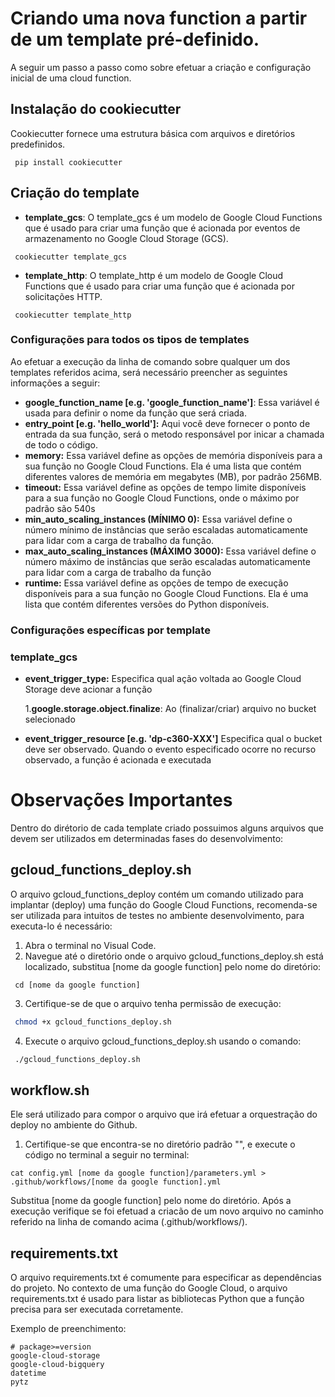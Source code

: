 # Criando uma nova function a partir de um template pré-definido.
A seguir um passo a passo como sobre efetuar a criação e configuração inicial de uma cloud function.

## Instalação do cookiecutter
Cookiecutter fornece uma estrutura básica com arquivos e diretórios predefinidos.

```
 pip install cookiecutter
```

## Criação do template
- **template_gcs**: 
O template_gcs é um modelo de Google Cloud Functions que é usado para criar uma função que é acionada por eventos de armazenamento no Google Cloud Storage (GCS).

```
 cookiecutter template_gcs
```

- **template_http**:
O template_http é um modelo de Google Cloud Functions que é usado para criar uma função que é acionada por solicitações HTTP.

```
 cookiecutter template_http
```

### Configurações para todos os tipos de templates
Ao efetuar a execução da linha de comando sobre qualquer um dos templates referidos acima, será necessário preencher as seguintes informações a seguir:

- **google_function_name [e.g. 'google_function_name']**: Essa variável é usada para definir o nome da função que será criada.
- **entry_point [e.g. 'hello_world']:** Aqui você deve fornecer o ponto de entrada da sua função, será o metodo responsável por inicar a chamada de todo o código.
- **memory:** Essa variável define as opções de memória disponíveis para a sua função no Google Cloud Functions. Ela é uma lista que contém diferentes valores de memória em megabytes (MB), por padrão 256MB.
- **timeout:** Essa variável define as opções de tempo limite disponíveis para a sua função no Google Cloud Functions, onde o máximo por padrão são 540s
- **min_auto_scaling_instances (MÍNIMO 0):** Essa variável define o número mínimo de instâncias que serão escaladas automaticamente para lidar com a carga de trabalho da função.
- **max_auto_scaling_instances (MÁXIMO 3000):** Essa variável define o número máximo de instâncias que serão escaladas automaticamente para lidar com a carga de trabalho da função
- **runtime:** Essa variável define as opções de tempo de execução disponíveis para a sua função no Google Cloud Functions. Ela é uma lista que contém diferentes versões do Python disponíveis.

### Configurações específicas por template 
### template_gcs
- **event_trigger_type:** Especifica qual ação voltada ao Google Cloud Storage deve acionar a função

  1.**google.storage.object.finalize**: Ao (finalizar/criar) arquivo no bucket selecionado

- **event_trigger_resource [e.g. 'dp-c360-XXX']** Especifica qual o bucket deve ser observado. Quando o evento especificado ocorre no recurso observado, a função é acionada e executada

# Observações Importantes
Dentro do dirétorio de cada template criado possuimos alguns arquivos que devem ser utilizados em determinadas fases do desenvolvimento: 

## gcloud_functions_deploy.sh
 O arquivo gcloud_functions_deploy contém um comando utilizado para implantar (deploy) uma função do Google Cloud Functions, recomenda-se ser utilizada para intuitos de testes no ambiente desenvolvimento, para executa-lo é necessário:

1. Abra o terminal no Visual Code.
2. Navegue até o diretório onde o arquivo gcloud_functions_deploy.sh está localizado, substitua [nome da google function] pelo nome do diretório: 

```
 cd [nome da google function]
``` 

3. Certifique-se de que o arquivo tenha permissão de execução:

```bash
 chmod +x gcloud_functions_deploy.sh
``` 
4. Execute o arquivo gcloud_functions_deploy.sh usando o comando:

```bash
 ./gcloud_functions_deploy.sh
``` 
## workflow.sh
Ele será utilizado para compor o arquivo que irá efetuar a orquestração do deploy no ambiente do Github.

1. Certifique-se que encontra-se no diretório padrão "", e execute o código no terminal a seguir no terminal:
```
cat config.yml [nome da google function]/parameters.yml > .github/workflows/[nome da google function].yml
```
Substitua [nome da google function] pelo nome do diretório.
Após a execução verifique se foi efetuad a criacão de um novo arquivo no caminho referido na linha de comando acima (.github/workflows/).

## requirements.txt
O arquivo requirements.txt é comumente para especificar as dependências do projeto. No contexto de uma função do Google Cloud, o arquivo requirements.txt é usado para listar as bibliotecas Python que a função precisa para ser executada corretamente.

Exemplo de preenchimento:

```
# package>=version
google-cloud-storage
google-cloud-bigquery
datetime
pytz
```


